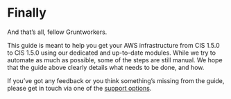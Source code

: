 # Finally

And that’s all, fellow Gruntworkers.

This guide is meant to help you get your AWS infrastructure from CIS 1.5.0 to CIS 1.5.0 using our dedicated and up-to-date modules. While we try to automate as much as possible, some of the steps are still manual. We hope that the guide above clearly details what needs to be done, and how.

If you’ve got any feedback or you think something’s missing from the guide, please get in touch via one of the [support options](/support).

